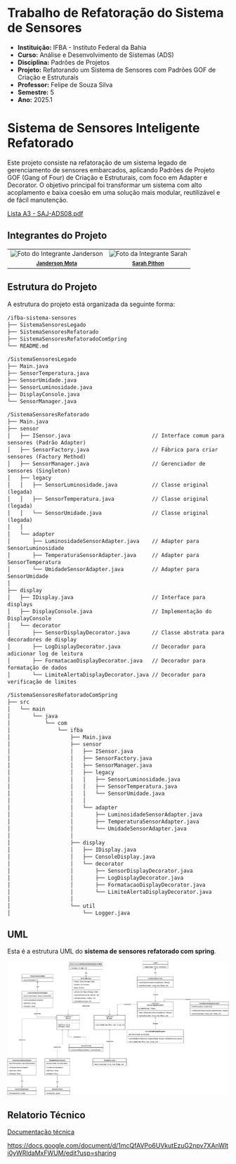# Trabalho de Refatoração do Sistema de Sensores
- **Instituição:** IFBA - Instituto Federal da Bahia
- **Curso:** Análise e Desenvolvimento de Sistemas (ADS)
- **Disciplina:** Padrões de Projetos
- **Projeto:** Refatorando um Sistema de Sensores com Padrões GOF de Criação e Estruturais
- **Professor:** Felipe de Souza Silva
- **Semestre:** 5
- **Ano:** 2025.1

# Sistema de Sensores Inteligente Refatorado

Este projeto consiste na refatoração de um sistema legado de gerenciamento de sensores embarcados, aplicando Padrões de Projeto GOF (Gang of Four) de Criação e Estruturais, com foco em Adapter e Decorator. O objetivo principal foi transformar um sistema com alto acoplamento e baixa coesão em uma solução mais modular, reutilizável e de fácil manutenção.


[Lista A3 - SAJ-ADS08.pdf](https://github.com/user-attachments/files/21475588/A3.-.SAJ-ADS08.-.Refatorando.um.Sistema.de.Sensores.com.Padroes.GOF.de.Criacao.e.Estruturais.pdf)

## Integrantes do Projeto

<table>
  <tr>
    <td align="center">
      <img src="https://avatars.githubusercontent.com/u/80362674?v=4" width="100px;" alt="Foto do Integrante Janderson"/><br />
      <sub><b><a href="https://github.com/JandersonMota">Janderson Mota</a></b></sub>
    </td>
    <td align="center">
      <img src="https://avatars.githubusercontent.com/u/110790276?v=4" width="100px;" alt="Foto da Integrante Sarah"/><br />
      <sub><b><a href="https://github.com/">Sarah Pithon</a></b></sub>
    </td>
  </tr>
</table>

## Estrutura do Projeto

A estrutura do projeto está organizada da seguinte forma:

```
/ifba-sistema-sensores
├── SistemaSensoresLegado
├── SistemaSensoresRefatorado
├── SistemaSensoresRefatoradoComSpring
└── README.md
```


```
/SistemaSensoresLegado
├── Main.java
├── SensorTemperatura.java
├── SensorUmidade.java
├── SensorLuminosidade.java
├── DisplayConsole.java
└── SensorManager.java
```


```
/SistemaSensoresRefatorado
├── Main.java
├── sensor
│   ├── ISensor.java                          // Interface comum para sensores (Padrão Adapter)
│   ├── SensorFactory.java                    // Fábrica para criar sensores (Factory Method)
│   ├── SensorManager.java                    // Gerenciador de sensores (Singleton)
│   ├── legacy
│   │   ├── SensorLuminosidade.java           // Classe original (legada)
│   │   ├── SensorTemperatura.java            // Classe original (legada)
│   │   └── SensorUmidade.java                // Classe original (legada)
│   │
│   └── adapter
│       ├── LuminosidadeSensorAdapter.java    // Adapter para SensorLuminosidade
│       ├── TemperaturaSensorAdapter.java     // Adapter para SensorTemperatura
│       └── UmidadeSensorAdapter.java         // Adapter para SensorUmidade
│
├── display
│   ├── IDisplay.java                         // Interface para displays
│   ├── DisplayConsole.java                   // Implementação do DisplayConsole
│   └── decorator
│       ├── SensorDisplayDecorator.java       // Classe abstrata para decoradores de display
│       ├── LogDisplayDecorator.java          // Decorador para adicionar log de leitura
│       ├── FormatacaoDisplayDecorator.java   // Decorador para formatação de dados
│       └── LimiteAlertaDisplayDecorator.java // Decorador para verificação de limites
```


```
/SistemaSensoresRefatoradoComSpring
├── src
│   └── main
│       └── java
│           └── com
│               └── ifba
│                   ├── Main.java
│                   ├── sensor
│                   │   ├── ISensor.java
│                   │   ├── SensorFactory.java
│                   │   ├── SensorManager.java
│                   │   ├── legacy
│                   │   │   ├── SensorLuminosidade.java
│                   │   │   ├── SensorTemperatura.java
│                   │   │   └── SensorUmidade.java
│                   │   │
│                   │   └── adapter
│                   │       ├── LuminosidadeSensorAdapter.java
│                   │       ├── TemperaturaSensorAdapter.java
│                   │       └── UmidadeSensorAdapter.java
│                   │
│                   ├── display
│                   │   ├── IDisplay.java
│                   │   ├── ConsoleDisplay.java
│                   │   └── decorator
│                   │       ├── SensorDisplayDecorator.java
│                   │       ├── LogDisplayDecorator.java
│                   │       ├── FormatacaoDisplayDecorator.java
│                   │       └── LimiteAlertaDisplayDecorator.java
│                   │
│                   └── util
│                       └── Logger.java
```

## UML
Esta é a estrutura UML do **sistema de sensores refatorado com spring**.

![UML do sitema com spring](<UML - Sistema de Sensores.png>)

## Relatorio Técnico

[Documentação técnica](<../../../../Downloads/Exercício -  Refatorando um Sistema de Sensores com Padrões GOF de Criação e Estruturais.pdf>)

https://docs.google.com/document/d/1mcQfAVPo6UVkutEzuG2npv7XAnWlti0yWRldaMxFWUM/edit?usp=sharing
